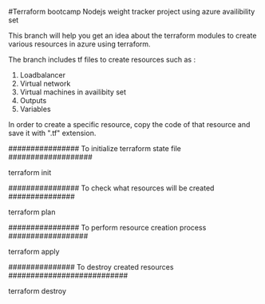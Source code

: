 #Terraform bootcamp Nodejs weight tracker project using azure availibility set

This branch will help you get an idea about the terraform modules to create various resources in azure using terraform.

The branch includes tf files to create resources such as :

1. Loadbalancer
2. Virtual network
3. Virtual machines in availibity set
4. Outputs
5. Variables


In order to create a specific resource, copy the code of that resource and save it with ".tf" extension.

################ To initialize terraform state file ###################

terraform init

################ To check what resources will be created ###############

terraform plan

################ To perform resource creation process ##################

terraform apply

############### To destroy created resources ###########################

terraform destroy

